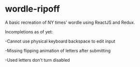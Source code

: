 # wordle-ripoff

A basic recreation of NY times' wordle using ReactJS and Redux.  

Incompletions as of yet: 

-Cannot use physical keyboard backspace to edit input  

-Missing flipping animation of letters after submitting  

-Used letters don't turn disabled
